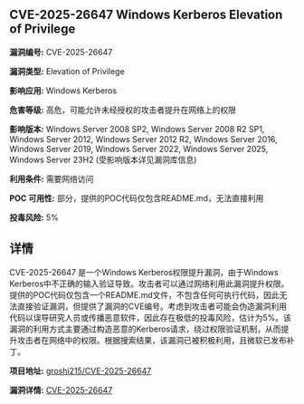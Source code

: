 ## CVE-2025-26647 Windows Kerberos Elevation of Privilege

**漏洞编号:** CVE-2025-26647

**漏洞类型:** Elevation of Privilege

**影响应用:** Windows Kerberos

**危害等级:** 高危，可能允许未经授权的攻击者提升在网络上的权限

**影响版本:** Windows Server 2008 SP2, Windows Server 2008 R2 SP1, Windows Server 2012, Windows Server 2012 R2, Windows Server 2016, Windows Server 2019, Windows Server 2022, Windows Server 2025, Windows Server 23H2 (受影响版本详见漏洞库信息)

**利用条件:** 需要网络访问

**POC 可用性:** 部分，提供的POC代码仅包含README.md，无法直接利用

**投毒风险:** 5%

## 详情

CVE-2025-26647 是一个Windows Kerberos权限提升漏洞，由于Windows Kerberos中不正确的输入验证导致。攻击者可以通过网络利用此漏洞提升权限。提供的POC代码仅包含一个README.md文件，不包含任何可执行代码，因此无法直接验证漏洞，但提供了漏洞的CVE编号。考虑到攻击者可能会伪造漏洞利用代码以误导研究人员或传播恶意软件，因此存在极低的投毒风险，估计为5%。该漏洞的利用方式主要通过构造恶意的Kerberos请求，绕过权限验证机制，从而提升攻击者在网络中的权限。根据搜索结果，该漏洞已被积极利用，且微软已发布补丁。

**项目地址:** [groshi215/CVE-2025-26647](https://github.com/groshi215/CVE-2025-26647)

**漏洞详情:** [CVE-2025-26647](https://nvd.nist.gov/vuln/detail/CVE-2025-26647)